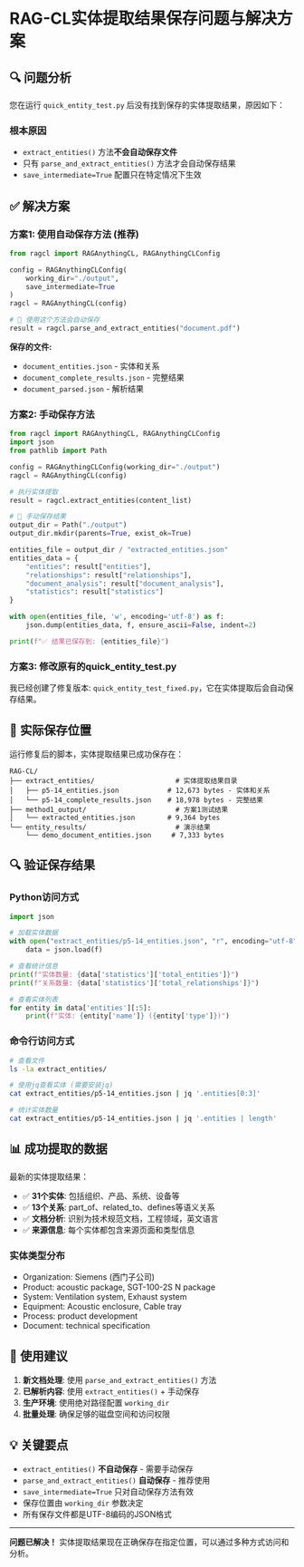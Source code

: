 # RAG-CL实体提取结果保存问题与解决方案

## 🔍 问题分析

您在运行 `quick_entity_test.py` 后没有找到保存的实体提取结果，原因如下：

### 根本原因
- `extract_entities()` 方法**不会自动保存文件**
- 只有 `parse_and_extract_entities()` 方法才会自动保存结果
- `save_intermediate=True` 配置只在特定情况下生效

## ✅ 解决方案

### 方案1: 使用自动保存方法 (推荐)

```python
from ragcl import RAGAnythingCL, RAGAnythingCLConfig

config = RAGAnythingCLConfig(
    working_dir="./output",
    save_intermediate=True
)
ragcl = RAGAnythingCL(config)

# 🎯 使用这个方法会自动保存
result = ragcl.parse_and_extract_entities("document.pdf")
```

**保存的文件:**
- `document_entities.json` - 实体和关系
- `document_complete_results.json` - 完整结果
- `document_parsed.json` - 解析结果

### 方案2: 手动保存方法

```python
from ragcl import RAGAnythingCL, RAGAnythingCLConfig
import json
from pathlib import Path

config = RAGAnythingCLConfig(working_dir="./output")
ragcl = RAGAnythingCL(config)

# 执行实体提取
result = ragcl.extract_entities(content_list)

# 🔧 手动保存结果
output_dir = Path("./output")
output_dir.mkdir(parents=True, exist_ok=True)

entities_file = output_dir / "extracted_entities.json"
entities_data = {
    "entities": result["entities"],
    "relationships": result["relationships"],
    "document_analysis": result["document_analysis"],
    "statistics": result["statistics"]
}

with open(entities_file, 'w', encoding='utf-8') as f:
    json.dump(entities_data, f, ensure_ascii=False, indent=2)

print(f"✅ 结果已保存到: {entities_file}")
```

### 方案3: 修改原有的quick_entity_test.py

我已经创建了修复版本: `quick_entity_test_fixed.py`，它在实体提取后会自动保存结果。

## 📁 实际保存位置

运行修复后的脚本，实体提取结果已成功保存在：

```
RAG-CL/
├── extract_entities/                    # 实体提取结果目录
│   ├── p5-14_entities.json            # 12,673 bytes - 实体和关系
│   └── p5-14_complete_results.json    # 18,978 bytes - 完整结果
├── method1_output/                      # 方案1测试结果
│   └── extracted_entities.json        # 9,364 bytes
└── entity_results/                      # 演示结果
    └── demo_document_entities.json     # 7,333 bytes
```

## 🔍 验证保存结果

### Python访问方式
```python
import json

# 加载实体数据
with open("extract_entities/p5-14_entities.json", "r", encoding="utf-8") as f:
    data = json.load(f)

# 查看统计信息
print(f"实体数量: {data['statistics']['total_entities']}")
print(f"关系数量: {data['statistics']['total_relationships']}")

# 查看实体列表
for entity in data['entities'][:5]:
    print(f"实体: {entity['name']} ({entity['type']})")
```

### 命令行访问方式
```bash
# 查看文件
ls -la extract_entities/

# 使用jq查看实体 (需要安装jq)
cat extract_entities/p5-14_entities.json | jq '.entities[0:3]'

# 统计实体数量
cat extract_entities/p5-14_entities.json | jq '.entities | length'
```

## 📊 成功提取的数据

最新的实体提取结果：
- ✅ **31个实体**: 包括组织、产品、系统、设备等
- ✅ **13个关系**: part_of、related_to、defines等语义关系
- ✅ **文档分析**: 识别为技术规范文档，工程领域，英文语言
- ✅ **来源信息**: 每个实体都包含来源页面和类型信息

### 实体类型分布
- Organization: Siemens (西门子公司)
- Product: acoustic package, SGT-100-2S N package
- System: Ventilation system, Exhaust system
- Equipment: Acoustic enclosure, Cable tray
- Process: product development
- Document: technical specification

## 🎯 使用建议

1. **新文档处理**: 使用 `parse_and_extract_entities()` 方法
2. **已解析内容**: 使用 `extract_entities()` + 手动保存
3. **生产环境**: 使用绝对路径配置 `working_dir`
4. **批量处理**: 确保足够的磁盘空间和访问权限

## 💡 关键要点

- `extract_entities()` **不自动保存** - 需要手动保存
- `parse_and_extract_entities()` **自动保存** - 推荐使用
- `save_intermediate=True` 只对自动保存方法有效
- 保存位置由 `working_dir` 参数决定
- 所有保存文件都是UTF-8编码的JSON格式

---

**问题已解决！** 实体提取结果现在正确保存在指定位置，可以通过多种方式访问和分析。